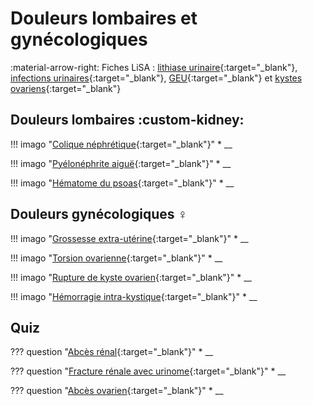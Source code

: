 # Douleurs lombaires et gynécologiques

:material-arrow-right: Fiches LiSA : [lithiase urinaire](https://livret.uness.fr/lisa/Lithiase_urinaire){:target="_blank"}, [infections urinaires](https://livret.uness.fr/lisa/Infections_urinaires_de_l%E2%80%99enfant_et_de_l%E2%80%99adulte){:target="_blank"}, [GEU](https://livret.uness.fr/lisa/Grossesse_extra-ut%C3%A9rine){:target="_blank"} et [kystes ovariens](https://livret.uness.fr/lisa/Tum%C3%A9faction_pelvienne_chez_la_femme){:target="_blank"}


## Douleurs lombaires :custom-kidney:

!!! imago "[Colique néphrétique](){:target="_blank"}"
    * __

!!! imago "[Pyélonéphrite aiguë](){:target="_blank"}"
    * __ 

!!! imago "[Hématome du psoas](){:target="_blank"}"
    * __ 


## Douleurs gynécologiques :female_sign:

!!! imago "[Grossesse extra-utérine](){:target="_blank"}"
    * __ 

!!! imago "[Torsion ovarienne](){:target="_blank"}"
    * __ 

!!! imago "[Rupture de kyste ovarien](){:target="_blank"}"
    * __ 

!!! imago "[Hémorragie intra-kystique](){:target="_blank"}"
    * __ 


## Quiz

??? question "[Abcès rénal](){:target="_blank"}"
    * __ 

??? question "[Fracture rénale avec urinome](){:target="_blank"}"
    * __ 

??? question "[Abcès ovarien](){:target="_blank"}"
    * __ 